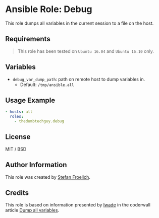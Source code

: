# Ansible Role: Debug

This role dumps all variables in the current session to a file on the host.

## Requirements

> This role has been tested on `Ubuntu 16.04` and `Ubuntu 16.10` only.

## Variables

- `debug_var_dump_path`: path on remote host to dump variables in.
  - Default: `/tmp/ansible.all`

## Usage Example

```yaml
- hosts: all
  roles:
    - thedumbtechguy.debug
```


## License

MIT / BSD

## Author Information

This role was created by [Stefan Froelich](https://thedumbtechguy.blogspot.com/).

## Credits

This role is based on information presented by [Iwade](https://coderwall.com/lwade) in the coderwall article [Dump all variables](https://coderwall.com/p/13lh6w/dump-all-variables).